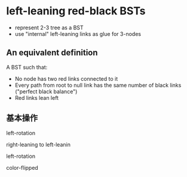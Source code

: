 # left-leaning red-black BSTs

- represent 2-3 tree as a BST
- use "internal" left-leaning links as glue for 3-nodes

## An equivalent definition

A BST such that:

- No node has two red links connected to it
- Every path from root to null link has the same number of black links ("perfect black balance")
- Red links lean left


## 基本操作

left-rotation 

right-leaning to left-leanin

left-rotation

color-flipped 